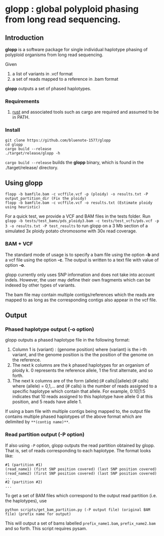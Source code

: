 # glopp : global polyploid phasing from long read sequencing.

## Introduction

**glopp** is a software package for single individual haplotype phasing of polyploid organisms from long read sequencing. 

Given 

1. a list of variants in .vcf format
2. a set of reads mapped to a reference in .bam format

**glopp** outputs a set of phased haplotypes.

### Requirements 

1. [rust](https://www.rust-lang.org/tools/install) and associated tools such as cargo are required and assumed to be in PATH.
### Install

```
git clone https://github.com/bluenote-1577/glopp
cd glopp
cargo build --release
./target/release/glopp -h
```

`cargo build --release` builds the **glopp** binary, which is found in the ./target/release/ directory. 

## Using glopp

```
flopp -b bamfile.bam -c vcffile.vcf -p (ploidy) -o results.txt -P output_partition_dir (Fix the ploidy)
flopp -b bamfile.bam -c vcffile.vcf -o results.txt (Estimate ploidy using heuristic)
```
For a quick test, we provide a VCF and BAM files in the tests folder. Run ``glopp -b tests/test_bams/pds_ploidy3.bam -c tests/test_vcfs/pds.vcf -p 3 -o results.txt -P test_results`` to run glopp on a 3 Mb section of a simulated 3x ploidy potato chromosome with 30x read coverage.

### BAM + VCF
The standard mode of usage is to specify a bam file using the option **-b** and a vcf file using the option **-c**. The output is written to a text file with value of option **-o**. 

glopp currently only uses SNP information and does not take into account indels. However, the user may define their own fragments which can be indexed by other types of variants. 

The bam file may contain multiple contigs/references which the reads are mapped to as long as the corresponding contigs also appear in the vcf file.

## Output
### Phased haplotype output (-o option)
glopp outputs a phased haplotype file in the following format:

1. Column 1 is (variant) : (genome position) where (variant) is the i-th variant, and the genome position is the the position of the genome on the reference.
2. The next k columns are the k phased haplotypes for an organism of ploidy k. 0 represents the reference allele, 1 the first alternate, and so forth. 
3. The next k columns are of the form (allele):(# calls)|(allele):(# calls) where (allele) = 0,1,... and (# calls) is the number of reads assigned to a specific haplotype which contain that allele. For example, 0:10|1:5 indicates that 10 reads assigned to this haplotype have allele 0 at this position, and 5 reads have allele 1. 

If using a bam file with multiple contigs being mapped to, the output file contains multiple phased haplotypes of the above format which are delimited by `**(contig name)**`.

### Read partition output (-P option)
If also using `-P` option, glopp outputs the read partition obtained by glopp. That is, set of reads corresponding to each haplotype. The format looks like:
```
#1 (partition #1)
(read_name1) (first SNP position covered) (last SNP position covered)
(read_name2) (first SNP position covered) (last SNP position covered)
...
#2 (partition #2)
...
```

To get a set of BAM files which correspond to the output read partition (i.e. the haplotypes), use

``python scripts/get_bam_partition.py (-P output file) (original BAM file) (prefix name for output)``

This will output a set of bams labelled `prefix_name1.bam`, `prefix_name2.bam` and so forth. This script requires pysam.


